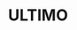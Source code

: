 ---
lastmod: '2025-04-06T06:05:20+00:00'
latitude: -33.883189
layout: suburb
longitude: 151.19665
postcode: '2007'
state: NSW
title: ULTIMO
url: /nsw/ultimo/
---